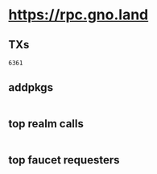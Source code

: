# https://rpc.gno.land

## TXs
```
6361
```

## addpkgs
```
```

## top realm calls
```
```

## top faucet requesters
```
```

